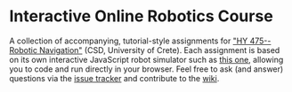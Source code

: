 # Interactive Online Robotics Course
A collection of accompanying, tutorial-style assignments for ["HY 475--Robotic Navigation"](https://www.csd.uoc.gr/~hy475/index.html) (CSD, University of Crete). Each assignment is based on its own interactive JavaScript robot simulator such as [this one](https://denniskb.github.io/hy475/assign3), allowing you to code and run directly in your browser. Feel free to ask (and answer) questions via the [issue tracker](https://github.com/denniskb/hy475/issues) and contribute to the [wiki](https://github.com/denniskb/hy475/wiki).
